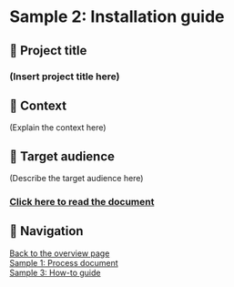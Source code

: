 
# Sample 2: Installation guide

## 💼 Project title

### (Insert project title here)

## 📂 Context

(Explain the context here)

## 👥 Target audience

(Describe the target audience here)

### [Click here to read the document](sample-2.md)

## 📍 Navigation

[Back to the overview page](overview.md)  
[Sample 1: Process document](sample-1-overview.md)  
[Sample 3: How-to guide](sample-3-overview.md)
